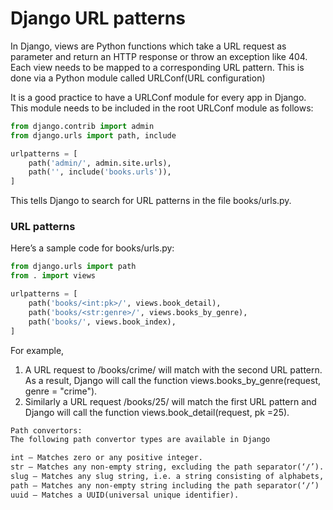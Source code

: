 # Django URL patterns

In Django, views are Python functions which take a URL request as parameter and return an HTTP response or throw an exception like 404. Each view needs to be mapped to a corresponding URL pattern. This is done via a Python module called URLConf(URL configuration)

It is a good practice to have a URLConf module for every app in Django. This module needs to be included in the root URLConf module as follows:

```py
from django.contrib import admin
from django.urls import path, include

urlpatterns = [
	path('admin/', admin.site.urls),
	path('', include('books.urls')),
]
```

This tells Django to search for URL patterns in the file books/urls.py.

### URL patterns

Here’s a sample code for books/urls.py:

```py
from django.urls import path
from . import views

urlpatterns = [
	path('books/<int:pk>/', views.book_detail),
	path('books/<str:genre>/', views.books_by_genre),
	path('books/', views.book_index),
]
```

For example,

1. A URL request to /books/crime/ will match with the second URL pattern. As a result, Django will call the function views.books_by_genre(request, genre = "crime").
2. Similarly a URL request /books/25/ will match the first URL pattern and Django will call the function views.book_detail(request, pk =25).

```txt
Path convertors:
The following path convertor types are available in Django

int – Matches zero or any positive integer.
str – Matches any non-empty string, excluding the path separator(‘/’).
slug – Matches any slug string, i.e. a string consisting of alphabets, digits, hyphen and under score.
path – Matches any non-empty string including the path separator(‘/’)
uuid – Matches a UUID(universal unique identifier).
```
